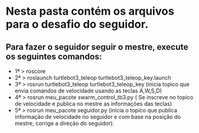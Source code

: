 # Nesta pasta contém os arquivos para o desafio do seguidor.

## Para fazer o seguidor seguir o mestre, execute os seguintes comandos:

- 1ª > roscore
- 2ª > roslaunch turtlebot3_teleop turtlebot3_teleop_key.launch 
- 3ª > rosrun turtlebot3_teleop turtlebot3_teleop_key (inicia topico que envia comandos de velocidade usando as teclas A,W,S,D)
- 4ª > rosrun meu_pacote swarm_control_tb3.py ( Se inscreve no topico de velocidade e publica no mestre as informações das teclas)
- 5ª > rosrun meu_pacote seguidor.py (inicia o topico que publica informação de velocidade no seguidor e com base na posição do mestre, corrige a direção do seguidor).
